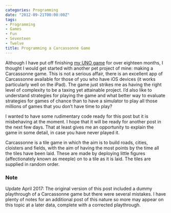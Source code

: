 ```yaml
---
categories: Programming
date: "2012-09-21T00:00:00Z"
tags:
- Programming
- Games
- Fun
- Seventeen
- Twelve
title: Programming a Carcassonne Game
---
```


Although I have put off finishing [my UNO game](programming-an-uno-game) for over eighteen months, I thought I would get started with another pet project of mine: making a Carcassonne game. This is not a serious affair, there is an excellent app of Carcassonne available for those of you who have iOS devices (it works particularly well on the iPad). The game just strikes me as having the right level of complexity to be a taxing yet attainable project. I’d also like to understand strategies for playing the game and what better way to evaluate strategies for games of chance than to have a simulator to play all those millions of games that you don’t have time to play? 

I wanted to have some rudimentary code ready for this post but it is misbehaving at the moment. I hope that it will be ready for another post in the next few days. That at least gives me an opportunity to explain the game in some detail, in case you have never played it. 

Carcassonne is a tile game in which the aim is to build roads, cities, cloisters and fields, with the aim of having the most points by the time all the tiles have been laid. These are made by deploying little figures (affectionately known as meeple) on to a tile as it is laid. The tiles are supplied in random order. 

### Note

Update April 2017: The original version of this post included a dummy playthrough of a Carcassonne game but there were several mistakes. I have plenty of notes for an additional post of this nature so more may appear on this topic at a later data, complete with a corrected playthrough.